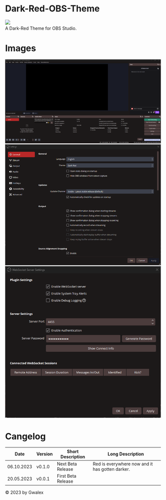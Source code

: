 # Dark-Red-OBS-Theme
![](https://github.com/GwalexOfficial/Dark-Red-OBS-Theme/blob/8577356393158b158ec086c4bad4631647b04efb/Dark-Red-Logo.png)  
A Dark-Red Theme for OBS Studio.
 
# Images
![Scene](https://github.com/GwalexOfficial/Dark-Red-OBS-Theme/blob/6e418fa8fd9d88bba9d4962e6467f2b80a8b1349/images/OBS-Theme-Dark-Red-v0.1.0-Beta-EN-Scene.png)
![Settings](https://github.com/GwalexOfficial/Dark-Red-OBS-Theme/blob/6e418fa8fd9d88bba9d4962e6467f2b80a8b1349/images/OBS-Theme-Dark-Red-v0.1.0-Beta-EN-Settings.png)
![Websocket](https://github.com/GwalexOfficial/Dark-Red-OBS-Theme/blob/6e418fa8fd9d88bba9d4962e6467f2b80a8b1349/images/OBS-Theme-Dark-Red-v0.1.0-Beta-EN-Websocket.png)

# Cangelog
|Date|Version|Short Description|Long Description|
|---|---|---|---|
|06.10.2023|v0.1.0|Next Beta Release|Red is everywhere now and it has gotten darker.|
|20.05.2023|v0.0.1|First Beta Release|   |

© 2023 by Gwalex

